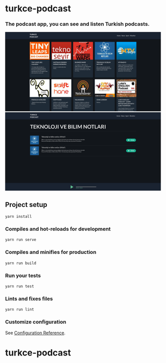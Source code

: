 # turkce-podcast
### The podcast app, you can see and listen Turkish podcasts.

![main page](src/assets/ss1.png)
![main page](src/assets/ss2.png)

## Project setup
```
yarn install
```

### Compiles and hot-reloads for development
```
yarn run serve
```

### Compiles and minifies for production
```
yarn run build
```

### Run your tests
```
yarn run test
```

### Lints and fixes files
```
yarn run lint
```

### Customize configuration
See [Configuration Reference](https://cli.vuejs.org/config/).
# turkce-podcast
